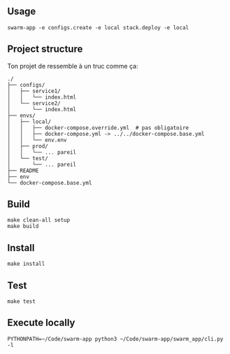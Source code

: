 ## Usage

```
swarm-app -e configs.create -e local stack.deploy -e local
```

## Project structure

Ton projet de ressemble à un truc comme ça:

```
./
├── configs/
│   ├── service1/
│   │   └── index.html
│   └── service2/
│       └── index.html
├── envs/
│   ├── local/
│   │   ├── docker-compose.override.yml  # pas obligatoire
│   │   ├── docker-compose.yml -> ../../docker-compose.base.yml
│   │   └── env.env
│   ├── prod/
│   │   └── ... pareil
│   └── test/
│       └── ... pareil
├── README
├── env
└── docker-compose.base.yml
```

## Build

```
make clean-all setup
make build
```

## Install

```
make install
```

## Test

```
make test
```

## Execute locally

```
PYTHONPATH=~/Code/swarm-app python3 ~/Code/swarm-app/swarm_app/cli.py -l
```
